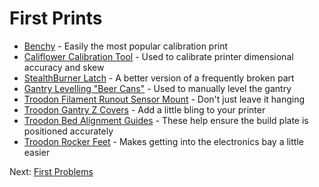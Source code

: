 # First Prints
- [Benchy](https://www.3dbenchy.com/) - Easily the most popular calibration print 
- [Califlower Calibration Tool](https://vector3d.shop/products/califlower-calibration) - Used to calibrate printer dimensional accuracy and skew
- [StealthBurner Latch](https://github.com/500Foods/WelcomeToTroodon/blob/main/docs/level_1/first_print_latch.md) - A better version of a frequently broken part
- [Gantry Levelling "Beer Cans"](https://www.printables.com/model/869496-gantry-leveling-beer-cans-voron-gantry-leveling-ai) - Used to manually level the gantry
- [Troodon Filament Runout Sensor Mount](https://www.printables.com/model/568188-filament-sensor-bracket-for-troodon-20) - Don't just leave it hanging
- [Troodon Gantry Z Covers](https://www.printables.com/model/900588-troodon-20-motor-mount-covers) - Add a little bling to your printer
- [Troodon Bed Alignment Guides](https://github.com/500Foods/WelcomeToTroodon/blob/main/docs/level_1/bed_alignment.md) - These help ensure the build plate is positioned accurately
- [Troodon Rocker Feet](https://www.printables.com/model/629765-troodon-20-rocker-feet) - Makes getting into the electronics bay a little easier

Next: [First Problems](https://github.com/500Foods/WelcomeToTroodon/blob/main/docs/level_1/first_problems.md)
